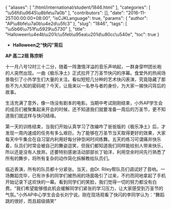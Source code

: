 {
    "aliases": [
        "/html/international/student/1846.html"
    ],
    "categories": [
        "\u56fd\u9645\u8bfe\u7a0b"
    ],
    "contributors": [],
    "date": "2016-11-25T00:00:00+08:00",
    "isCJKLanguage": true,
    "params": {
        "author": "AP\u8bfe\u7a0b\u4e2d\u5fc3"
    },
    "slug": "1846",
    "tags": [
        "\u5b66\u751f\u5929\u5730"
    ],
    "title": "Halloween\u4e4b\u201c\u5feb\u95ea\u201d\u80cc\u540e",
    "toc": true
}
* **Halloween之“快闪”背后**



**AP 高二2班 陈宗昕**




十一月八号12时三十二分，随着一阵激情洋溢的音乐声响起，一群身穿fff团长袍的人突然出现。一曲《极乐净土》正式拉开了万圣节快闪的序幕。食堂外的热闹场景吸引了小外学生们大量的关注。看似短短几分种的艺术快闪表演，究竟隐藏了那些不为人知的密码呢？今天，让我来以一名参与者的身份，为大家一揭快闪背后的故事。




生活充满了意外，像一场没有剧本的电影。当期中考试刚刚结束，小外AP学生会的成员们被聚集起来开会的时候，还不知道我们就要准备一周后的万圣节，更不知道我们就这样与快闪结缘。




 第一天的训练结束，当我们开始认真学习了改编咋了爸爸版的《极乐净土》后，才发现一周内速成的任务有多么艰巨。为了能够在万圣节当天取得更好的效果，大家每天中午集合在自习室内利用好每分钟空闲时间练舞。五天的练习可谓痛并快乐着，队员们时常会被自己的舞姿逗笑，但我们都知道我们同样能给别人带来快乐，所以还是没有人放弃。还要特别感谢活动部部长丁铂洋，利用空余时间先行熟悉了所有的舞步，将所有复杂的动作简化拆解教给队员们。




 临近表演，所有的队员都十分紧张。当天，由Dr. Riley帮队员们调试好了音响。一场舞蹈完毕，已有许多的同学们被热闹的场面吸引了过来，不约而同地拿起了手机开始记录下这欢快的一幕。看到同学们的笑脸，我们觉得一切的努力都没有白费。“我们希望能够借此机会缓解同学们紧张的学习压力，让大家感受到万圣节的气氛。”小外AP中心学生会会长刘宁说。刚在现场观看了快闪的李同学认为：“舞蹈跳的很好，而且超级搞笑”




 



  
